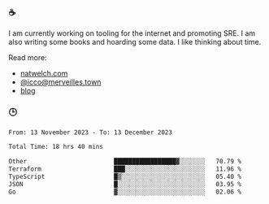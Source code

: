 ### ☕

I am currently working on tooling for the internet and promoting SRE. I am also writing some books and hoarding some data. I like thinking about time. 

Read more:

 - [natwelch.com](https://natwelch.com)
 - [@icco@merveilles.town](https://merveilles.town/@icco)
 - [blog](https://writing.natwelch.com)

### 🕒

<!--START_SECTION:waka-->

```txt
From: 13 November 2023 - To: 13 December 2023

Total Time: 18 hrs 40 mins

Other                        █████████████████▓░░░░░░░   70.79 %
Terraform                    ███░░░░░░░░░░░░░░░░░░░░░░   11.96 %
TypeScript                   █▒░░░░░░░░░░░░░░░░░░░░░░░   05.40 %
JSON                         █░░░░░░░░░░░░░░░░░░░░░░░░   03.95 %
Go                           ▓░░░░░░░░░░░░░░░░░░░░░░░░   02.06 %
```

<!--END_SECTION:waka-->

